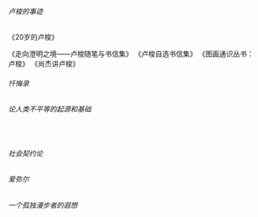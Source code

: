 

###### 卢梭的事迹

《20岁的卢梭》

《走向澄明之境――卢梭随笔与书信集》
《卢梭自选书信集》
《图画通识丛书：卢梭》
《尚杰讲卢梭》



###### 忏悔录











###### 论人类不平等的起源和基础

​	





###### 社会契约论









###### 爱弥尔







###### 一个孤独漫步者的遐想







